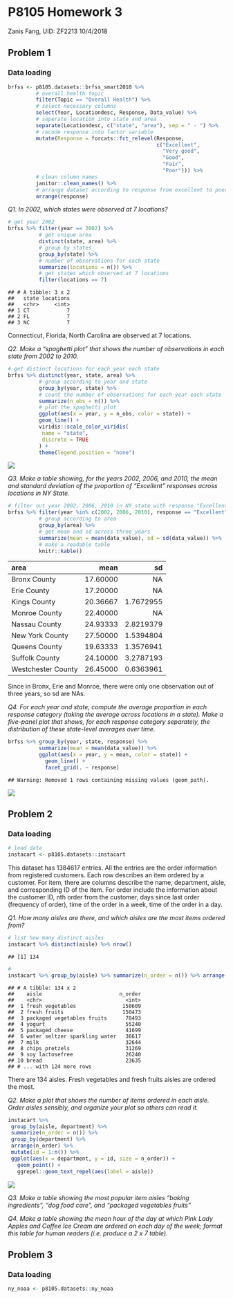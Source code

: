 P8105 Homework 3
================
Zanis Fang, UID: ZF2213
10/4/2018

Problem 1
---------

### Data loading

``` r
brfss <- p8105.datasets::brfss_smart2010 %>%
         # overall health topic
         filter(Topic == "Overall Health") %>% 
         # select necessary columns
         select(Year, Locationdesc, Response, Data_value) %>% 
         # seperate location into state and area
         separate(Locationdesc, c("state", "area"), sep = " - ") %>% 
         # recode response into factor variable
         mutate(Response = forcats::fct_relevel(Response,
                                                c("Excellent",
                                                  "Very good",
                                                  "Good",
                                                  "Fair",
                                                  "Poor"))) %>%
         # clean column names
         janitor::clean_names() %>% 
         # arrange dataset according to response from excellent to poor
         arrange(response)
```

*Q1. In 2002, which states were observed at 7 locations?*

``` r
# get year 2002
brfss %>% filter(year == 2002) %>%
          # get unique area
          distinct(state, area) %>%
          # group by states
          group_by(state) %>%
          # number of observations for each state
          summarize(locations = n()) %>%
          # get states which observed at 7 locations
          filter(locations == 7)
```

    ## # A tibble: 3 x 2
    ##   state locations
    ##   <chr>     <int>
    ## 1 CT            7
    ## 2 FL            7
    ## 3 NC            7

Connecticut, Florida, North Carolina are observed at 7 locations.

*Q2. Make a “spaghetti plot” that shows the number of observations in each state from 2002 to 2010.*

``` r
# get distinct locations for each year each state
brfss %>% distinct(year, state, area) %>%
          # group according to year and state
          group_by(year, state) %>% 
          # count the number of observations for each year each state
          summarize(n_obs = n()) %>%
          # plot the spaghetti plot
          ggplot(aes(x = year, y = n_obs, color = state)) +
          geom_line() +
          viridis::scale_color_viridis(
           name = "state",
           discrete = TRUE
          ) +
          theme(legend.position = "none")
```

![](p8105_hw3_zf2213_files/figure-markdown_github/unnamed-chunk-3-1.png)

*Q3. Make a table showing, for the years 2002, 2006, and 2010, the mean and standard deviation of the proportion of “Excellent” responses across locations in NY State.*

``` r
# filter out year 2002, 2006, 2010 in NY state with response "Excellent"
brfss %>% filter(year %in% c(2002, 2006, 2010), response == "Excellent", state == "NY") %>% 
          # group according to area
          group_by(area) %>% 
          # get mean and sd across three years
          summarize(mean = mean(data_value), sd = sd(data_value)) %>% 
          # make a readable table
          knitr::kable()
```

| area               |      mean|         sd|
|:-------------------|---------:|----------:|
| Bronx County       |  17.60000|         NA|
| Erie County        |  17.20000|         NA|
| Kings County       |  20.36667|  1.7672955|
| Monroe County      |  22.40000|         NA|
| Nassau County      |  24.93333|  2.8219379|
| New York County    |  27.50000|  1.5394804|
| Queens County      |  19.63333|  1.3576941|
| Suffolk County     |  24.10000|  3.2787193|
| Westchester County |  26.45000|  0.6363961|

Since in Bronx, Erie and Monroe, there were only one observation out of three years, so sd are NAs.

*Q4. For each year and state, compute the average proportion in each response category (taking the average across locations in a state). Make a five-panel plot that shows, for each response category separately, the distribution of these state-level averages over time.*

``` r
brfss %>% group_by(year, state, response) %>% 
          summarize(mean = mean(data_value)) %>% 
          ggplot(aes(x = year, y = mean, color = state)) + 
            geom_line() +
            facet_grid(. ~ response)
```

    ## Warning: Removed 1 rows containing missing values (geom_path).

![](p8105_hw3_zf2213_files/figure-markdown_github/unnamed-chunk-5-1.png)

Problem 2
---------

### Data loading

``` r
# load data
instacart <- p8105.datasets::instacart
```

This dataset has 1384617 entries. All the entries are the order information from registered customers. Each row describes an item ordered by a customer. For item, there are columns describe the name, department, aisle, and corresponding ID of the item. For order include the information about the customer ID, nth order from the customer, days since last order (frequency of order), time of the order in a week, time of the order in a day.

*Q1. How many aisles are there, and which aisles are the most items ordered from?*

``` r
# list how many distinct aisles
instacart %>% distinct(aisle) %>% nrow()
```

    ## [1] 134

``` r
# 
instacart %>% group_by(aisle) %>% summarize(n_order = n()) %>% arrange(desc(n_order))
```

    ## # A tibble: 134 x 2
    ##    aisle                         n_order
    ##    <chr>                           <int>
    ##  1 fresh vegetables               150609
    ##  2 fresh fruits                   150473
    ##  3 packaged vegetables fruits      78493
    ##  4 yogurt                          55240
    ##  5 packaged cheese                 41699
    ##  6 water seltzer sparkling water   36617
    ##  7 milk                            32644
    ##  8 chips pretzels                  31269
    ##  9 soy lactosefree                 26240
    ## 10 bread                           23635
    ## # ... with 124 more rows

There are 134 aisles. Fresh vegetables and fresh fruits aisles are ordered the most.

*Q2. Make a plot that shows the number of items ordered in each aisle. Order aisles sensibly, and organize your plot so others can read it.*

``` r
instacart %>%
 group_by(aisle, department) %>%
 summarize(n_order = n()) %>%
 group_by(department) %>%
 arrange(n_order) %>% 
 mutate(id = 1:n()) %>%
 ggplot(aes(x = department, y = id, size = n_order)) +
   geom_point() +
   ggrepel::geom_text_repel(aes(label = aisle))
```

![](p8105_hw3_zf2213_files/figure-markdown_github/unnamed-chunk-8-1.png)

*Q3. Make a table showing the most popular item aisles “baking ingredients”, “dog food care”, and “packaged vegetables fruits”*

*Q4. Make a table showing the mean hour of the day at which Pink Lady Apples and Coffee Ice Cream are ordered on each day of the week; format this table for human readers (i.e. produce a 2 x 7 table).*

Problem 3
---------

### Data loading

``` r
ny_noaa <- p8105.datasets::ny_noaa
```
